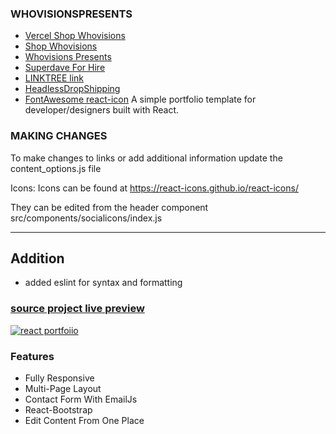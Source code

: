 ### WHOVISIONSPRESENTS

* [Vercel Shop Whovisions](https://whovisionspresents-shop.vercel.app/)
* [Shop Whovisions](https://shop.whovisions.com)
* [Whovisions Presents](https://whovisionspresents.com)
* [Superdave For Hire](https://superdaveforhire.com)
* [LINKTREE link](https://linktr.ee/superdaveforhire)
* [HeadlessDropShipping](https://headlessdropshipping.com)
* [FontAwesome react-icon](https://react-icons.github.io/react-icons/)
A simple portfolio template for developer/designers built with React. 


### MAKING CHANGES
To make changes to links or add additional information update the
content_options.js file

Icons: Icons can be found at 
https://react-icons.github.io/react-icons/

They can be edited from the header component 
src/components/socialicons/index.js 



---

## Addition
* added eslint for syntax and formatting

 

### [source project live preview](https://ubaimutl.github.io/react-portfolio/)

[![react portfoiio](src/assets/images/react%20portfolio%20gif.gif)](https://ubaimutl.github.io/whovisionspresents/)

### Features

- Fully Responsive
- Multi-Page Layout
- Contact Form With EmailJs
- React-Bootstrap
- Edit Content From One Place
 
